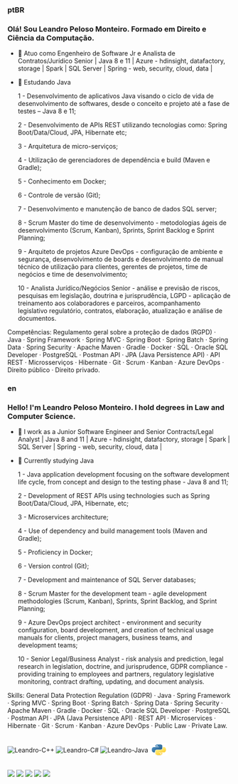 ### ptBR
### Olá! Sou Leandro Peloso Monteiro. Formado em Direito e Ciência da Computação.

- 🔭 Atuo como Engenheiro de Software Jr e Analista de Contratos/Jurídico Senior | Java 8 e 11 | Azure - hdinsight, datafactory, storage | Spark | SQL Server | Spring - web, security, cloud, data |
- 🌱 Estudando Java 

    1 - Desenvolvimento de aplicativos Java visando o ciclo de vida de desenvolvimento de softwares, desde o conceito e projeto até a fase de testes – Java 8 e 11;

    2 - Desenvolvimento de APIs REST utilizando tecnologias como: Spring Boot/Data/Cloud, JPA, Hibernate etc;

    3 - Arquitetura de micro-serviços;

    4 - Utilização de gerenciadores de dependência e build (Maven e Gradle);

    5 - Conhecimento em Docker;

    6 - Controle de versão (Git);

    7 - Desenvolvimento e manutenção de banco de dados SQL server;

    8 - Scrum Master do time de desenvolvimento - metodologias ágeis de desenvolvimento (Scrum, Kanban), Sprints, Sprint Backlog e Sprint Planning;

    9 - Arquiteto de projetos Azure DevOps - configuração de ambiente e segurança, desenvolvimento de boards e desenvolvimento de manual técnico de utilização para clientes, gerentes de projetos, time de negócios e time de desenvolvimento;

    10 - Analista Jurídico/Negócios Senior - análise e previsão de riscos, pesquisas em legislação, doutrina e jurisprudência, LGPD - aplicação de treinamento aos colaboradores e parceiros, acompanhamento legislativo regulatório, contratos, elaboração, atualização e análise de documentos.

Competências: Regulamento geral sobre a proteção de dados (RGPD) · Java · Spring Framework · Spring MVC · Spring Boot · Spring Batch · Spring Data · Spring Security · Apache Maven · Gradle · Docker · SQL · Oracle SQL Developer · PostgreSQL · Postman API · JPA (Java Persistence API) · API REST · Microsserviços · Hibernate · Git · Scrum · Kanban · Azure DevOps · Direito público · Direito privado.


### en
### Hello! I'm Leandro Peloso Monteiro. I hold degrees in Law and Computer Science.

- 🔭 I work as a Junior Software Engineer and Senior Contracts/Legal Analyst | Java 8 and 11 | Azure - hdinsight, datafactory, storage | Spark | SQL Server | Spring - web, security, cloud, data |
- 🌱 Currently studying Java
  
    1 - Java application development focusing on the software development life cycle, from concept and design to the testing phase - Java 8 and 11;

    2 - Development of REST APIs using technologies such as Spring Boot/Data/Cloud, JPA, Hibernate, etc;

    3 - Microservices architecture;

    4 - Use of dependency and build management tools (Maven and Gradle);

    5 - Proficiency in Docker;

    6 - Version control (Git);

    7 - Development and maintenance of SQL Server databases;

    8 - Scrum Master for the development team - agile development methodologies (Scrum, Kanban), Sprints, Sprint Backlog, and Sprint Planning;

    9 - Azure DevOps project architect - environment and security configuration, board development, and creation of technical usage manuals for clients, project managers, business teams, and development teams;

    10 - Senior Legal/Business Analyst - risk analysis and prediction, legal research in legislation, doctrine, and jurisprudence, GDPR compliance - providing training to employees and partners, regulatory legislative monitoring, contract drafting, updating, and document analysis.

Skills: General Data Protection Regulation (GDPR) · Java · Spring Framework · Spring MVC · Spring Boot · Spring Batch · Spring Data · Spring Security · Apache Maven · Gradle · Docker · SQL · Oracle SQL Developer · PostgreSQL · Postman API · JPA (Java Persistence API) · REST API · Microservices · Hibernate · Git · Scrum · Kanban · Azure DevOps · Public Law · Private Law.




<div style="display: inline_block"><br>
  <img align="center" alt="Leandro-C++" height="30" width="40" src="https://cdn.jsdelivr.net/gh/devicons/devicon/icons/cplusplus/cplusplus-original.svg">
  <img align="center" alt="Leandro-C#" height="30" width="40" src="https://cdn.jsdelivr.net/gh/devicons/devicon/icons/csharp/csharp-original.svg">
  <img align="center" alt="Leandro-Java" height="30" width="40" src="https://cdn.jsdelivr.net/gh/devicons/devicon/icons/java/java-original.svg">
  <img align="center" alt="Leandro-Python" height="30" width="40" src="https://raw.githubusercontent.com/devicons/devicon/master/icons/python/python-original.svg">
</div>
  
  ##
 
<div> 
  <a href="https://www.youtube.com/channel/UCqMh9iAtShcu1sTEd9I_uyg" target="_blank"><img src="https://img.shields.io/badge/YouTube-FF0000?style=for-the-badge&logo=youtube&logoColor=white" target="_blank"></a>
  <a href="https://instagram.com/leandropeloso" target="_blank"><img src="https://img.shields.io/badge/-Instagram-%23E4405F?style=for-the-badge&logo=instagram&logoColor=white" target="_blank"></a>
 <a href="https://discord.gg/V3MNhnU2" target="_blank"><img src="https://img.shields.io/badge/Discord-7289DA?style=for-the-badge&logo=discord&logoColor=white" target="_blank"></a> 
  <a href = "mailto:leandropeloso@gmail.com"><img src="https://img.shields.io/badge/-Gmail-%23333?style=for-the-badge&logo=gmail&logoColor=white" target="_blank"></a>
  <a href="https://www.linkedin.com/in/leandro-peloso-monteiro-220924250/" target="_blank"><img src="https://img.shields.io/badge/-LinkedIn-%230077B5?style=for-the-badge&logo=linkedin&logoColor=white" target="_blank"></a> 
  
</div>
